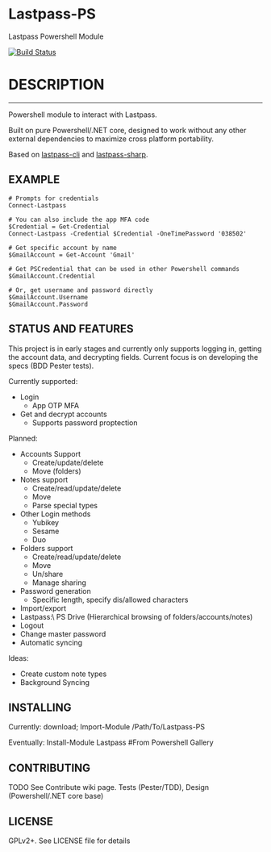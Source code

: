 # Lastpass-PS
Lastpass Powershell Module

[![Build Status](https://dev.azure.com/sacrificialarts/sacrificialarts/_apis/build/status/sjlouder.Lastpass-PS?branchName=master)](https://dev.azure.com/sacrificialarts/sacrificialarts/_build/latest?definitionId=1&branchName=master)

DESCRIPTION
=======
---
Powershell module to interact with Lastpass.
 
Built on pure Powershell/.NET core, designed to work without any other external dependencies to maximize cross platform portability.

Based on [lastpass-cli](https://github.com/lastpass/lastpass-cli) and [lastpass-sharp](https://github.com/detunized/lastpass-sharp).

EXAMPLE
---
```
# Prompts for credentials
Connect-Lastpass

# You can also include the app MFA code
$Credential = Get-Credential
Connect-Lastpass -Credential $Credential -OneTimePassword '038502'

# Get specific account by name
$GmailAccount = Get-Account 'Gmail'

# Get PSCredential that can be used in other Powershell commands
$GmailAccount.Credential

# Or, get username and password directly
$GmailAccount.Username
$GmailAccount.Password
```

STATUS AND FEATURES
---
This project is in early stages and currently only supports logging in, getting the account data, and decrypting fields. Current focus is on developing the specs (BDD Pester tests).

Currently supported:
* Login
	* App OTP MFA
* Get and decrypt accounts
	* Supports password proptection

Planned:
* Accounts Support
	* Create/update/delete
	* Move (folders)
* Notes support
	* Create/read/update/delete
	* Move
	* Parse special types
* Other Login methods
	* Yubikey
	* Sesame
	* Duo
* Folders support
	* Create/read/update/delete
	* Move
	* Un/share
	* Manage sharing
* Password generation
	* Specific length, specify dis/allowed characters
* Import/export
* Lastpass:\ PS Drive (Hierarchical browsing of folders/accounts/notes) 
* Logout
* Change master password
* Automatic syncing

Ideas:
* Create custom note types
* Background Syncing


INSTALLING
---
Currently: download; Import-Module /Path/To/Lastpass-PS

Eventually: Install-Module Lastpass #From Powershell Gallery

CONTRIBUTING
---
TODO
See Contribute wiki page.
Tests (Pester/TDD), Design (Powershell/.NET core base)

LICENSE
---
GPLv2+. See LICENSE file for details
